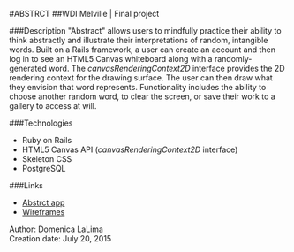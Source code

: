 #ABSTRCT
##WDI Melville | Final project

###Description
"Abstract" allows users to mindfully practice their ability to think abstractly and illustrate their interpretations of random, intangible words. Built on a Rails framework, a user can create an account and then log in to see an HTML5 Canvas whiteboard along with a randomly-generated word. The *canvasRenderingContext2D* interface provides the 2D rendering context for the drawing surface. The user can then draw what they envision that word represents. Functionality includes the ability to choose another random word, to clear the screen, or save their work to a gallery to access at will.

###Technologies
- Ruby on Rails  
- HTML5 Canvas API (*canvasRenderingContext2D* interface)
- Skeleton CSS    
- PostgreSQL  

###Links
- [Abstrct app](http://abstrct.herokuapp.com)
- [Wireframes](http://i.imgur.com/qNIBC2g.png)

Author: Domenica LaLima    
Creation date: July 20, 2015   